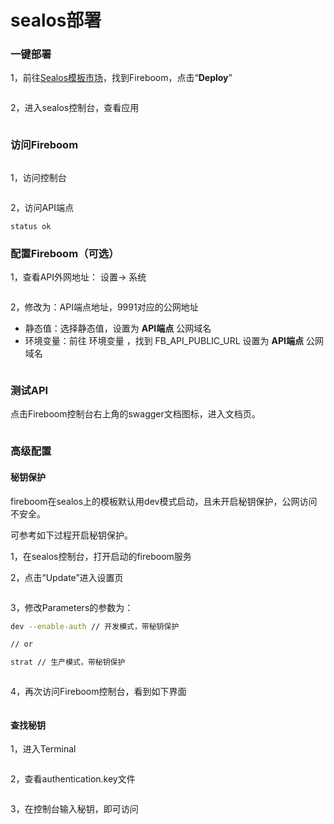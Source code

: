 # sealos部署

### 一键部署

1，前往[Sealos模板市场](https://fastdeploy.cloud.sealos.io/)，找到Fireboom，点击“**Deploy**”

<figure><img src="../../.gitbook/assets/image (1).png" alt=""><figcaption></figcaption></figure>

2，进入sealos控制台，查看应用

<figure><img src="../../.gitbook/assets/image (1) (1).png" alt=""><figcaption></figcaption></figure>

### 访问Fireboom

<figure><img src="../../.gitbook/assets/image (2).png" alt=""><figcaption></figcaption></figure>

1，访问控制台

<figure><img src="../../.gitbook/assets/image (3).png" alt=""><figcaption></figcaption></figure>

2，访问API端点

```
status ok
```

### 配置Fireboom（可选）

1，查看API外网地址： 设置-> 系统

<figure><img src="../../.gitbook/assets/image (4).png" alt=""><figcaption></figcaption></figure>

2，修改为：API端点地址，9991对应的公网地址

* 静态值：选择静态值，设置为 **API端点** 公网域名
* 环境变量：前往 环境变量 ，找到 FB\_API\_PUBLIC\_URL 设置为 **API端点** 公网域名

<figure><img src="../../.gitbook/assets/image (5).png" alt=""><figcaption></figcaption></figure>

### 测试API

点击Fireboom控制台右上角的swagger文档图标，进入文档页。

<figure><img src="../../.gitbook/assets/image (6).png" alt=""><figcaption></figcaption></figure>

### 高级配置

#### 秘钥保护

fireboom在sealos上的模板默认用dev模式启动，且未开启秘钥保护，公网访问不安全。

可参考如下过程开启秘钥保护。

1，在sealos控制台，打开启动的fireboom服务

2，点击“Update”进入设置页

<figure><img src="../../.gitbook/assets/image (7).png" alt=""><figcaption></figcaption></figure>

3，修改Parameters的参数为：

```sh
dev --enable-auth // 开发模式，带秘钥保护

// or

strat // 生产模式，带秘钥保护
```

<figure><img src="../../.gitbook/assets/image (8).png" alt=""><figcaption></figcaption></figure>

4，再次访问Fireboom控制台，看到如下界面

<figure><img src="../../.gitbook/assets/image (9).png" alt=""><figcaption></figcaption></figure>

#### 查找秘钥

1，进入Terminal

<figure><img src="../../.gitbook/assets/image (10).png" alt=""><figcaption></figcaption></figure>

2，查看authentication.key文件

<figure><img src="../../.gitbook/assets/image (11).png" alt=""><figcaption></figcaption></figure>

3，在控制台输入秘钥，即可访问

